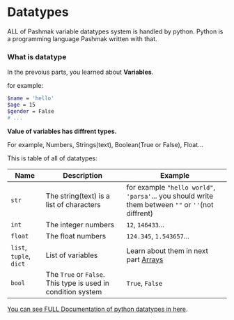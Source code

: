 # Datatypes
ALL of Pashmak variable datatypes system is handled by python. Python is a programming language Pashmak written with that.

### What is datatype
In the prevoius parts, you learned about **Variables**.

for example:

```bash
$name = 'hello'
$age = 15
$gender = False
# ...
```

**Value of variables has diffrent types.**

For example, Numbers, Strings(text), Boolean(True or False), Float...

This is table of all of datatypes:

|Name|Description|Example|
|----|-----------|-------|
|`str`|The string(text) is a list of characters|for example `"hello world"`, `'parsa'`... you should write them between `""` or `''`(not diffrent)|
|`int`|The integer numbers|`12`, `146433`...|
|`float`|The float numbers|`124.345`, `1.543657`...|
|`list`, `tuple`, `dict`|List of variables|Learn about them in next part [Arrays](06_arrays.md)
|`bool`|The `True` or `False`. This type is used in condition system|`True`, `False`

[You can see FULL Documentation of python datatypes in here](https://docs.python.org/3/library/stdtypes.html).
